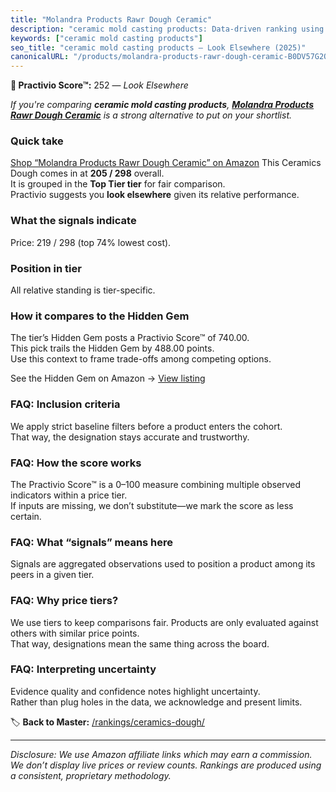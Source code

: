 ```yaml
---
title: "Molandra Products Rawr Dough Ceramic"
description: "ceramic mold casting products: Data-driven ranking using the Practivio Score™. Positioned by quality, value, demand, findability, momentum."
keywords: ["ceramic mold casting products"]
seo_title: "ceramic mold casting products — Look Elsewhere (2025)"
canonicalURL: "/products/molandra-products-rawr-dough-ceramic-B0DV57G2QR/"
---
```


**🚫 Practivio Score™:** 252 — _Look Elsewhere_


*If you're comparing **ceramic mold casting products**, **[Molandra Products Rawr Dough Ceramic](https://www.amazon.com/dp/B0DV57G2QR?tag=practivio-20)** is a strong alternative to put on your shortlist.*
### Quick take
[Shop “Molandra Products Rawr Dough Ceramic” on Amazon](https://www.amazon.com/dp/B0DV57G2QR?tag=practivio-20)
This Ceramics Dough comes in at **205 / 298** overall.  
It is grouped in the **Top Tier tier** for fair comparison.  
Practivio suggests you **look elsewhere** given its relative performance.

### What the signals indicate
Price: 219 / 298 (top 74% lowest cost).  

### Position in tier
All relative standing is tier-specific.

### How it compares to the Hidden Gem
The tier’s Hidden Gem posts a Practivio Score™ of 740.00.  
This pick trails the Hidden Gem by 488.00 points.  
Use this context to frame trade-offs among competing options.  

See the Hidden Gem on Amazon → [View listing](https://www.amazon.com/dp/B07ZQ711SW?tag=practivio-20)

### FAQ: Inclusion criteria
We apply strict baseline filters before a product enters the cohort.  
That way, the designation stays accurate and trustworthy.

### FAQ: How the score works
The Practivio Score™ is a 0–100 measure combining multiple observed indicators within a price tier.  
If inputs are missing, we don’t substitute—we mark the score as less certain.

### FAQ: What “signals” means here
Signals are aggregated observations used to position a product among its peers in a given tier.

### FAQ: Why price tiers?
We use tiers to keep comparisons fair. Products are only evaluated against others with similar price points.  
That way, designations mean the same thing across the board.

### FAQ: Interpreting uncertainty
Evidence quality and confidence notes highlight uncertainty.  
Rather than plug holes in the data, we acknowledge and present limits.


🏷️ **Back to Master:** [/rankings/ceramics-dough/](/rankings/ceramics-dough/)

---
_Disclosure: We use Amazon affiliate links which may earn a commission. We don’t display live prices or review counts. Rankings are produced using a consistent, proprietary methodology._
